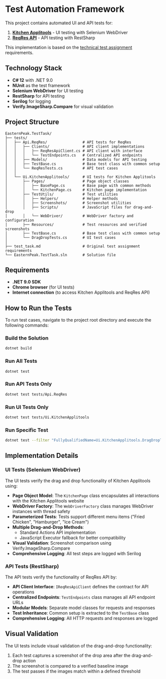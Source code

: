 # Test Automation Framework

This project contains automated UI and API tests for:

1. **[Kitchen Applitools](https://kitchen.applitools.com/)** - UI testing with Selenium WebDriver
2. **[ReqRes API](https://reqres.in/)** - API testing with RestSharp

This implementation is based on the [technical test assignment](./test_task.md) requirements.

## Technology Stack

- **C# 12** with .NET 9.0
- **NUnit** as the test framework
- **Selenium WebDriver** for UI testing
- **RestSharp** for API testing
- **Serilog** for logging
- **Verify.ImageSharp.Compare** for visual validation

## Project Structure

```
EasternPeak.TestTask/
├── tests/
│   ├── Api.ReqRes/                # API tests for ReqRes
│   │   ├── Clients/               # API client implementations
│   │   │   ├── ReqResApiClient.cs # API client with interface
│   │   │   └── TestEndpoints.cs   # Centralized API endpoints
│   │   ├── Models/                # Data models for API testing
│   │   ├── TestBase.cs            # Base test class with common setup
│   │   └── ReqResTests.cs         # API test cases
│   │
│   └── Ui.KitchenApplitools/      # UI tests for Kitchen Applitools
│       ├── Pages/                 # Page object classes
│       │   ├── BasePage.cs        # Base page with common methods
│       │   └── KitchenPage.cs     # Kitchen page implementation
│       ├── TestUtils/             # Test utilities
│       │   ├── Helpers/           # Helper methods
│       │   ├── Screenshots/       # Screenshot utilities
│       │   ├── Scripts/           # JavaScript files for drag-and-drop
│       │   └── WebDriver/         # WebDriver factory and configuration
│       ├── Resources/             # Test resources and verified screenshots
│       ├── TestBase.cs            # Base test class with common setup
│       └── DragDropTests.cs       # UI test cases
│
├── test_task.md                   # Original test assignment requirements
└── EasternPeak.TestTask.sln       # Solution file
```

## Requirements

- **.NET 9.0 SDK**
- **Chrome browser** (for UI tests)
- **Internet connection** (to access Kitchen Applitools and ReqRes API)

## How to Run the Tests

To run test cases, navigate to the project root directory and execute the following commands:

### Build the Solution

```bash
dotnet build
```

### Run All Tests

```bash
dotnet test
```

### Run API Tests Only

```bash
dotnet test tests/Api.ReqRes
```

### Run UI Tests Only

```bash
dotnet test tests/Ui.KitchenApplitools
```

### Run Specific Test

```bash
dotnet test --filter "FullyQualifiedName=Ui.KitchenApplitools.DragDropTests.DragAndDrop_StandardActions_OrderTicketContainsItem"
```

## Implementation Details

### UI Tests (Selenium WebDriver)

The UI tests verify the drag and drop functionality of Kitchen Applitools using:

- **Page Object Model**: The `KitchenPage` class encapsulates all interactions with the Kitchen Applitools website
- **WebDriver Factory**: The `WebDriverFactory` class manages WebDriver instances with thread safety
- **Parameterized Tests**: Tests support different menu items ("Fried Chicken", "Hamburger", "Ice Cream")
- **Multiple Drag-and-Drop Methods**:
  - Standard Actions API implementation
  - JavaScript Executor fallback for better compatibility
- **Visual Validation**: Screenshot comparison using Verify.ImageSharp.Compare
- **Comprehensive Logging**: All test steps are logged with Serilog

### API Tests (RestSharp)

The API tests verify the functionality of ReqRes API by:

- **API Client Interface**: `IReqResApiClient` defines the contract for API operations
- **Centralized Endpoints**: `TestEndpoints` class manages all API endpoint URLs
- **Modular Models**: Separate model classes for requests and responses
- **Test Inheritance**: Common setup is extracted to the `TestBase` class
- **Comprehensive Logging**: All HTTP requests and responses are logged

## Visual Validation

The UI tests include visual validation of the drag-and-drop functionality:

1. Each test captures a screenshot of the drop area after the drag-and-drop action
2. The screenshot is compared to a verified baseline image
3. The test passes if the images match within a defined threshold
